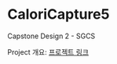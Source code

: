 # CaloriCapture5
 Capstone Design 2 - SGCS
 
 
Project 개요: [프로젝트 링크](http://cscp2.sogang.ac.kr/CSE4187/index.php/%EC%B9%BC%EB%A1%9C%EB%A6%AC%EC%BA%A1%EC%B3%90_(Calorie_Capture) )
